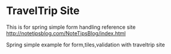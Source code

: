 TravelTrip Site
===============

This is for spring simple form handling reference site
http://notetipsblog.com/NoteTipsBlog/index.html

Spring simple example for form,tiles,validation with traveltrip site
